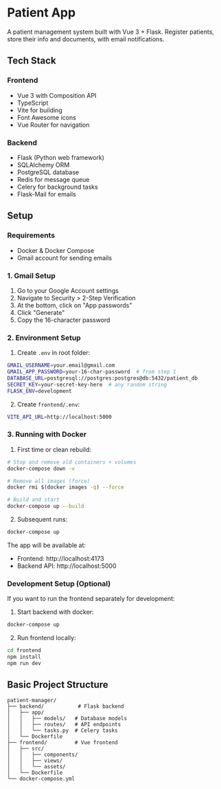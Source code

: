 # Patient App

A patient management system built with Vue 3 + Flask. Register patients, store their info and documents, with email notifications.

## Tech Stack

### Frontend
- Vue 3 with Composition API
- TypeScript
- Vite for building
- Font Awesome icons
- Vue Router for navigation

### Backend
- Flask (Python web framework)
- SQLAlchemy ORM
- PostgreSQL database
- Redis for message queue
- Celery for background tasks
- Flask-Mail for emails

## Setup

### Requirements
- Docker & Docker Compose
- Gmail account for sending emails

### 1. Gmail Setup
1. Go to your Google Account settings
2. Navigate to Security > 2-Step Verification
3. At the bottom, click on "App passwords"
5. Click "Generate"
6. Copy the 16-character password

### 2. Environment Setup

1. Create `.env` in root folder:
```bash
GMAIL_USERNAME=your.email@gmail.com
GMAIL_APP_PASSWORD=your-16-char-password  # from step 1
DATABASE_URL=postgresql://postgres:postgres@db:5432/patient_db
SECRET_KEY=your-secret-key-here  # any random string
FLASK_ENV=development
```

2. Create `frontend/.env`:
```bash
VITE_API_URL=http://localhost:5000
```

### 3. Running with Docker

1. First time or clean rebuild:
```bash
# Stop and remove old containers + volumes
docker-compose down -v

# Remove all images (force)
docker rmi $(docker images -q) --force

# Build and start
docker-compose up --build
```

2. Subsequent runs:
```bash
docker-compose up
```

The app will be available at:
- Frontend: http://localhost:4173
- Backend API: http://localhost:5000

### Development Setup (Optional)

If you want to run the frontend separately for development:

1. Start backend with docker:
```bash
docker-compose up
```

2. Run frontend locally:
```bash
cd frontend
npm install
npm run dev
```

## Basic Project Structure

```
patient-manager/
├── backend/           # Flask backend
│   ├── app/
│   │   ├── models/   # Database models
│   │   ├── routes/   # API endpoints
│   │   └── tasks.py  # Celery tasks
│   └── Dockerfile
├── frontend/         # Vue frontend
│   ├── src/
│   │   ├── components/
│   │   ├── views/
│   │   └── assets/
│   └── Dockerfile
└── docker-compose.yml
```
